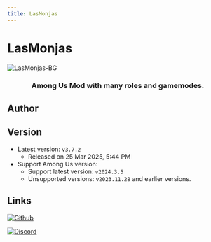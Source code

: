 ```yaml
---
title: LasMonjas
---
```

# LasMonjas
![LasMonjas-BG](/Image/LasMonjas_banner.png)

<div align="center">
<h3>Among Us Mod with many roles and gamemodes.</h3>
</div>

## Author

<script setup>
import { VPTeamMembers } from 'vitepress/theme'

const members = [
  {
    avatar: '/Image/KiraYamato94.png',
    name: 'KiraYamato94',
    title: 'Developer',
    links: [
      { icon: 'github', link: 'https://github.com/KiraYamato94' },
    ]
  },
]

</script>

<div align="center">
<VPTeamMembers size="small" :members="members" />
</div>

## Version
- Latest version: `v3.7.2`
  - Released on 25 Mar 2025, 5:44 PM
- Support Among Us version:
    - Support latest version: `v2024.3.5`
    - Unsupported versions: `v2023.11.28` and earlier versions.

## Links
[![Github](https://badgen.net/badge/Github/Repository/github?icon=github)](https://github.com/KiraYamato94/LasMonjas)

[![Discord](https://badgen.net/badge/Discord/Server/5662F6?icon=discord)](https://discord.gg/UPCSqnD4NU)